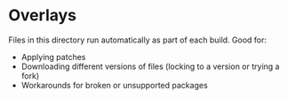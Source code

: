 # Overlays

Files in this directory run automatically as part of each build. Good for:

- Applying patches
- Downloading different versions of files (locking to a version or trying a fork)
- Workarounds for broken or unsupported packages
